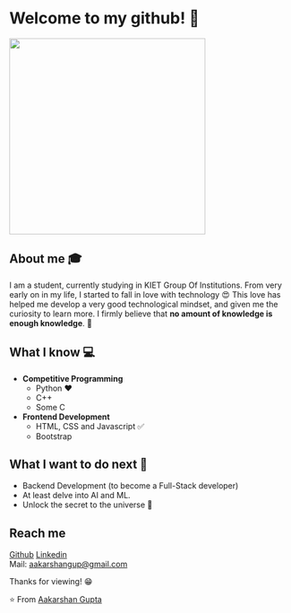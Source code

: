 # Welcome to my github! 👋

<img src="https://private-user-images.githubusercontent.com/144732697/361420441-9dbbba24-f177-439d-97a3-e8c16cc4a5b0.gif?jwt=eyJhbGciOiJIUzI1NiIsInR5cCI6IkpXVCJ9.eyJpc3MiOiJnaXRodWIuY29tIiwiYXVkIjoicmF3LmdpdGh1YnVzZXJjb250ZW50LmNvbSIsImtleSI6ImtleTUiLCJleHAiOjE3MjYzMzgzMTAsIm5iZiI6MTcyNjMzODAxMCwicGF0aCI6Ii8xNDQ3MzI2OTcvMzYxNDIwNDQxLTlkYmJiYTI0LWYxNzctNDM5ZC05N2EzLWU4YzE2Y2M0YTViMC5naWY_WC1BbXotQWxnb3JpdGhtPUFXUzQtSE1BQy1TSEEyNTYmWC1BbXotQ3JlZGVudGlhbD1BS0lBVkNPRFlMU0E1M1BRSzRaQSUyRjIwMjQwOTE0JTJGdXMtZWFzdC0xJTJGczMlMkZhd3M0X3JlcXVlc3QmWC1BbXotRGF0ZT0yMDI0MDkxNFQxODIwMTBaJlgtQW16LUV4cGlyZXM9MzAwJlgtQW16LVNpZ25hdHVyZT1kYjNlYzBhN2E4YzVjZWQ3Mzc5YzllMDIxZGRmMTIxZDgwYTNiZGQ3MjMxOGU1NzY1YjVkNmU1ZjM5ZjliZmRiJlgtQW16LVNpZ25lZEhlYWRlcnM9aG9zdCZhY3Rvcl9pZD0wJmtleV9pZD0wJnJlcG9faWQ9MCJ9.DjUuDaessoZ0jGwIhszzuBURFDUNcDPD6zL0HI5HMYA" height="350px" width ="350px">

## About me :mortar_board:
I am a student, currently studying in KIET Group Of Institutions. From very early on in my life, I started to fall in love with technology 😍 This love has helped me develop a very good technological mindset, and given me the curiosity to learn more. I firmly believe that **no amount of knowledge is enough knowledge**. 🧠

## What I know :computer:
- **Competitive Programming**
	- Python ❤️
	- C++
	- Some C
- **Frontend Development**
	- HTML, CSS and Javascript :white_check_mark:
	- Bootstrap

## What I want to do next :thinking:
- Backend Development (to become a Full-Stack developer)
- At least delve into AI and ML.
- Unlock the secret to the universe :rofl:

## Reach me 
[Github](https://github.com/aakarshangupta)
[Linkedin](https://www.linkedin.com/in/aakarshan-gupta-0a935524b)<br>
Mail: aakarshangup@gmail.com

Thanks for viewing! 😁


⭐️ From [Aakarshan Gupta](https://github.com/aakarshangupta)
